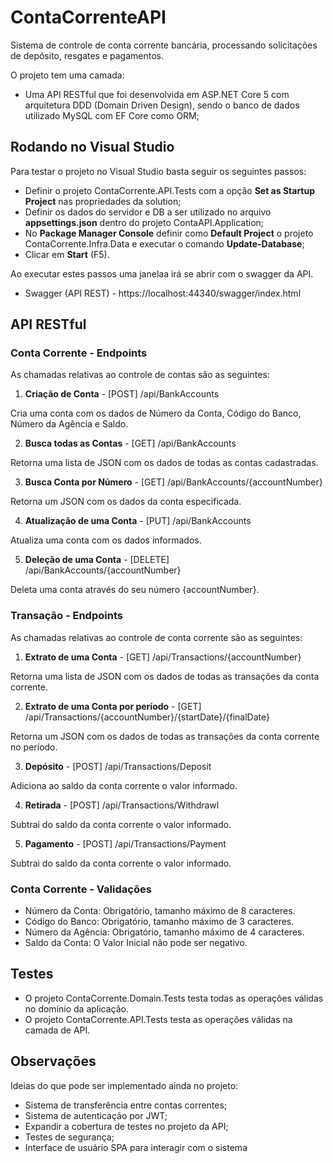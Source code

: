 # ContaCorrenteAPI

Sistema de controle de conta corrente bancária, processando solicitações de depósito, resgates e pagamentos.

O projeto tem uma camada:

- Uma API RESTful que foi desenvolvida em ASP.NET Core 5 com arquitetura DDD (Domain Driven Design), sendo o banco de dados utilizado MySQL com EF Core como ORM;

## Rodando no Visual Studio

Para testar o projeto no Visual Studio basta seguir os seguintes passos:

- Definir o projeto ContaCorrente.API.Tests com a opção **Set as Startup Project** nas propriedades da solution;
- Definir os dados do servidor e DB a ser utilizado no arquivo **appsettings.json** dentro do projeto ContaAPI.Application;
- No **Package Manager Console** definir como **Default Project** o projeto ContaCorrente.Infra.Data e executar o comando **Update-Database**;
- Clicar em **Start** (F5).

Ao executar estes passos uma janelaa irá se abrir com o swagger da API.

- Swagger (API REST) - https://localhost:44340/swagger/index.html

## API RESTful

### Conta Corrente - Endpoints

As chamadas relativas ao controle de contas são as seguintes:

1. **Criação de Conta** - [POST] /api/BankAccounts

Cria uma conta com os dados de Número da Conta, Código do Banco, Número da Agência e Saldo.

2. **Busca todas as Contas** - [GET] /api/BankAccounts

Retorna uma lista de JSON com os dados de todas as contas cadastradas.

3. **Busca Conta por Número** - [GET] /api/BankAccounts/{accountNumber}

Retorna um JSON com os dados da conta especificada.

4. **Atualização de uma Conta** - [PUT] /api/BankAccounts

Atualiza uma conta com os dados informados.

5. **Deleção de uma Conta** - [DELETE] /api/BankAccounts/{accountNumber}

Deleta uma conta através do seu número {accountNumber}.

### Transação - Endpoints

As chamadas relativas ao controle de conta corrente são as seguintes:

1. **Extrato de uma Conta** - [GET] /api/Transactions/{accountNumber}

Retorna uma lista de JSON com os dados de todas as transações da conta corrente.

2. **Extrato de uma Conta por período** - [GET] /api/Transactions/{accountNumber}/{startDate}/{finalDate}

Retorna um JSON com os dados de todas as transações da conta corrente no período.

3. **Depósito** - [POST] /api/Transactions/Deposit

Adiciona ao saldo da conta corrente o valor informado.

4. **Retirada** - [POST] /api/Transactions/Withdrawl

Subtrai do saldo da conta corrente o valor informado.

5. **Pagamento** - [POST] /api/Transactions/Payment

Subtrai do saldo da conta corrente o valor informado.

### Conta Corrente - Validações

- Número da Conta: Obrigatório, tamanho máximo de 8 caracteres.
- Código do Banco: Obrigatório, tamanho máximo de 3 caracteres.
- Número da Agência: Obrigatório, tamanho máximo de 4 caracteres.
- Saldo da Conta: O Valor Inicial não pode ser negativo.

## Testes

- O projeto ContaCorrente.Domain.Tests testa todas as operações válidas no domínio da aplicação.
- O projeto ContaCorrente.API.Tests testa as operações válidas na camada de API.

## Observações

Ideias do que pode ser implementado ainda no projeto:

- Sistema de transferência entre contas correntes;
- Sistema de autenticação por JWT;
- Expandir a cobertura de testes no projeto da API;
- Testes de segurança;
- Interface de usuário SPA para interagir com o sistema
